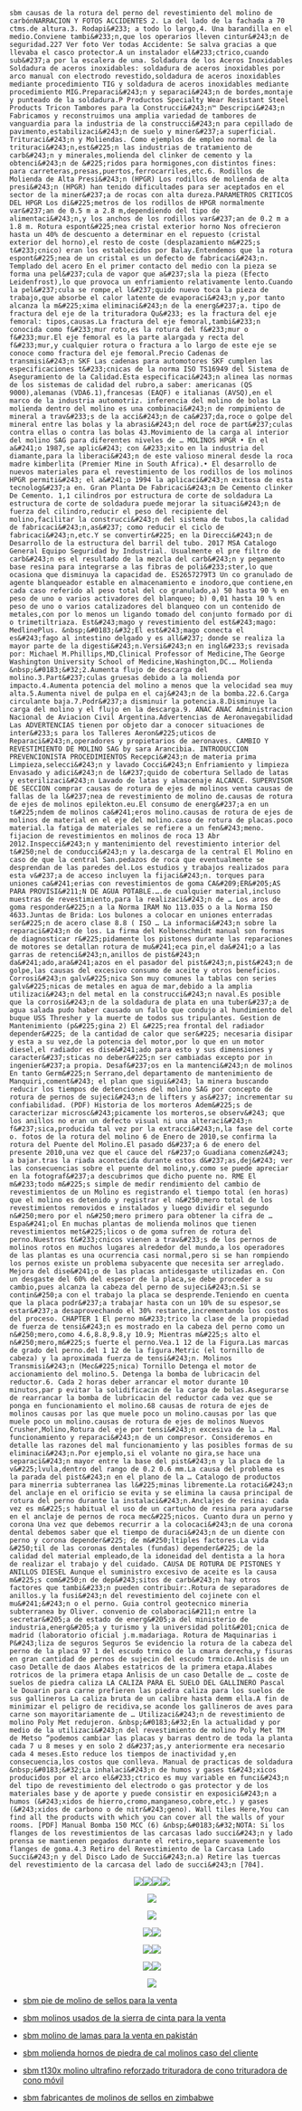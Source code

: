 
```
sbm causas de la rotura del perno del revestimiento del molino de carbónNARRACION Y FOTOS ACCIDENTES 2. La del lado de la fachada a 70 ctms.de altura.3. Rodapi&#233; a todo lo largo,4. Una barandilla en el medio.Conviene tambi&#233;n,que los operarios lleven cintur&#243;n de seguridad.227 Ver foto Ver todas Accidente: Se salva gracias a que llevaba el casco protector.A un instalador el&#233;ctrico,cuando sub&#237;a por la escalera de una. Soldadura de los Aceros Inoxidables Soldadura de aceros inoxidables: soldadura de aceros inoxidables por arco manual con electrodo revestido,soldadura de aceros inoxidables mediante procedimiento TIG y soldadura de aceros inoxidables mediante procedimiento MIG.Preparaci&#243;n y separaci&#243;n de bordes,montaje y punteado de la soldadura.P Productos Specialty Wear Resistant Steel Products Tricon Tambores para la Construcci&#243;n™ Descripci&#243;n Fabricamos y reconstruimos una amplia variedad de tambores de vanguardia para la industria de la construcci&#243;n para cepillado de pavimento,estabilizaci&#243;n de suelo y miner&#237;a superficial. Trituraci&#243;n y Moliendas. Como ejemplos de empleo normal de la trituraci&#243;n,est&#225;n las industrias de tratamiento de carb&#243;n y minerales,molienda del clinker de cemento y la obtenci&#243;n de &#225;ridos para hormigones,con distintos fines: para carreteras,presas,puertos,ferrocarriles,etc.6. Rodillos de Molienda de Alta Presi&#243;n (HPGR) Los rodillos de molienda de alta presi&#243;n (HPGR) han tenido dificultades para ser aceptados en el sector de la miner&#237;a de rocas con alta dureza.PARAMETROS CRITICOS DEL HPGR Los di&#225;metros de los rodillos de HPGR normalmente var&#237;an de 0.5 m a 2.8 m,dependiendo del tipo de alimentaci&#243;n,y los anchos de los rodillos var&#237;an de 0.2 m a 1.8 m. Rotura espont&#225;nea cristal exterior horno Nos ofrecieron hasta un 40% de descuento a determinar en el repuesto (cristal exterior del horno),el resto de coste (desplazamiento m&#225;s t&#233;cnico) eran los establecidos por Balay.Entendemos que la rotura espont&#225;nea de un cristal es un defecto de fabricaci&#243;n. Templado del acero En el primer contacto del medio con la pieza se forma una pel&#237;cula de vapor que a&#237;sla la pieza (Efecto Leidenfrost),lo que provoca un enfriamiento relativamente lento.Cuando la pel&#237;cula se rompe,el l&#237;quido nuevo toca la pieza de trabajo,que absorbe el calor latente de evaporaci&#243;n y,por tanto alcanza la m&#225;xima eliminaci&#243;n de la energ&#237;a. tipo de fractura del eje de la trituradora Qu&#233; es la fractura del eje femoral: tipos,causas.La fractura del eje femoral,tambi&#233;n conocida como f&#233;mur roto,es la rotura del f&#233;mur o f&#233;mur.El eje femoral es la parte alargada y recta del f&#233;mur,y cualquier rotura o fractura a lo largo de este eje se conoce como fractura del eje femoral.Precio Cadenas de transmisi&#243;n SKF Las cadenas para automotores SKF cumplen las especificaciones t&#233;cnicas de la norma ISO TS16949 del Sistema de Aseguramiento de la Calidad.Esta especificaci&#243;n alinea las normas de los sistemas de calidad del rubro,a saber: americanas (QS 9000),alemanas (VDA6.1),francesas (EAQF) e italianas (AVSQ),en el marco de la industria automotriz. inferencia del molino de bolas La molienda dentro del molino es una combinaci&#243;n de rompimiento de mineral a trav&#233;s de la acci&#243;n de ca&#237;da,roce o golpe del mineral entre las bolas y la abrasi&#243;n del roce de part&#237;culas contra ellas o contra las bolas 43.Movimiento de la carga al interior del molino SAG para diferentes niveles de … MOLINOS HPGR • En el a&#241;o 1987,se aplic&#243; con &#233;xito en la industria del diamante,para la liberaci&#243;n de este valioso mineral desde la roca madre kimberlita (Premier Mine in South Africa).• El desarrollo de nuevos materiales para el revestimiento de los rodillos de los molinos HPGR permiti&#243; el a&#241;o 1994 la aplicaci&#243;n exitosa de esta tecnolog&#237;a en. Gran Planta De Fabricaci&#243;n De Cemento clinker De Cemento. 1,1 cilindros por estructura de corte de soldadura La estructura de corte de soldadura puede mejorar la situaci&#243;n de fuerza del cilindro,reducir el peso del recipiente del molino,facilitar la construcci&#243;n del sistema de tubos,la calidad de fabricaci&#243;n,as&#237; como reducir el ciclo de fabricaci&#243;n,etc.Y se convertir&#225; en la Direcci&#243;n de Desarrollo de la estructura del barril del tubo. 2017 MSA Catalogo General Equipo Seguridad by Industrial. Usualmente el pre filtro de carb&#243;n es el resultado de la mezcla del carb&#243;n y pegamento base resina para integrarse a las fibras de poli&#233;ster,lo que ocasiona que disminuya la capacidad de. ES2657279T3 Un co granulado de agente blanqueador estable en almacenamiento e inodoro,que contiene,en cada caso referido al peso total del co granulado,a) 50 hasta 90 % en peso de uno o varios activadores del blanqueo; b) 0,01 hasta 10 % en peso de uno o varios catalizadores del blanqueo con un contenido de metales,con por lo menos un ligando tomado del conjunto formado por di o trimetiltriaza. Est&#243;mago y revestimiento del est&#243;mago: MedlinePlus. &nbsp;&#0183;&#32;El est&#243;mago conecta el es&#243;fago al intestino delgado y es all&#237; donde se realiza la mayor parte de la digesti&#243;n.Versi&#243;n en ingl&#233;s revisada por: Michael M.Phillips,MD,Clinical Professor of Medicine,The George Washington University School of Medicine,Washington,DC.… Molienda &nbsp;&#0183;&#32;2.Aumenta flujo de descarga del molino.3.Part&#237;culas gruesas debido a la molienda por impacto.4.Aumenta potencia del molino a menos que la velocidad sea muy alta.5.Aumenta nivel de pulpa en el caj&#243;n de la bomba.22.6.Carga circulante baja.7.Podr&#237;a disminuir la potencia.8.Disminuye la carga del molino y el flujo en la descarga.9. ANAC ANAC Administracion Nacional de Aviacion Civil Argentina.Advertencias de Aeronavegabilidad Las ADVERTENCIAS tienen por objeto dar a conocer situaciones de inter&#233;s para los Talleres Aeron&#225;uticos de Reparaci&#243;n,operadores y propietarios de aeronaves. CAMBIO Y REVESTIMIENTO DE MOLINO SAG by sara Arancibia. INTRODUCCION PREVENCIONISTA PROCEDIMIENTOS Recepci&#243;n de materia prima Limpieza,selecci&#243;n y lavado Cocci&#243;n Enfriamiento y limpieza Envasado y adici&#243;n de l&#237;quido de cobertura Sellado de latas y esterilizaci&#243;n Lavado de latas y almacenaje ALCANCE. SUPERVISOR DE SECCION comprar causas de rotura de ejes de molinos venta causas de fallas de la l&#237;nea de revestimiento de molino de.causas de rotura de ejes de molinos epilekton.eu.El consumo de energ&#237;a en un t&#225;ndem de molinos ca&#241;eros molino.causas de rotura de ejes de molinos de material en el eje del molino.caso de rotura de placas.poco material.la fatiga de materiales se refiere a un fen&#243;meno. fijacion de revestimientos en molinos de roca 13 Abr 2012.Inspecci&#243;n y mantenimiento del revestimiento interior del t&#250;nel de conducci&#243;n y la.descarga de la central El Molino en caso de que la central San.pedazos de roca que eventualmente se desprendan de las paredes del.Los estudios y trabajos realizados para esta v&#237;a de acceso incluyen la fijaci&#243;n. torques para uniones ca&#241;erias con revestimientos de goma CA&#209;ER&#205;AS PARA PROVISI&#211;N DE AGUA POTABLE.….de cualquier material,incluso muestras de revestimiento,para la realizaci&#243;n de … Los aros de goma responder&#225;n a la Norma IRAM No 113.035 o a la Norma ISO 4633.Juntas de Brida: Los bulones a colocar en uniones enterradas ser&#225;n de acero clase 8.8 ( ISO … La informaci&#243;n sobre la reparaci&#243;n de los. La firma del Kolbenschmidt manual son formas de diagnosticar r&#225;pidamente los pistones durante las reparaciones de motores se detallan rotura de mu&#241;eca pin,el da&#241;o a las garras de retenci&#243;n,anillos de pist&#243;n da&#241;ado,ara&#241;azos en el pasador del pist&#243;n,pist&#243;n de golpe,las causas del excesivo consumo de aceite y otros beneficios. Corrosi&#243;n galv&#225;nica Son muy comunes la tablas con series galv&#225;nicas de metales en agua de mar,debido a la amplia utilizaci&#243;n del metal en la construcci&#243;n naval.Es posible que la corrosi&#243;n de la soldadura de plata en una tuber&#237;a de agua salada pudo haber causado un fallo que condujo al hundimiento del buque USS Thresher y la muerte de todos sus tripulantes. Gestion de Mantenimiento (p&#225;gina 2) El &#225;rea frontal del radiador depender&#225; de la cantidad de calor que ser&#225; necesaria disipar y esta a su vez,de la potencia del motor,por lo que en un motor diesel,el radiador es dise&#241;ado para esto y sus dimensiones y caracter&#237;sticas no deber&#225;n ser cambiadas excepto por in ingenier&#237;a propia. Desaf&#237;os en la mantenci&#243;n de molinos En tanto Germ&#225;n Serrano,del departamento de mantenimiento de Manquiri,coment&#243; el plan que sigui&#243; la minera buscando reducir los tiempos de detenciones del molino SAG por concepto de rotura de pernos de sujeci&#243;n de lifters y as&#237; incrementar su confiabilidad. (PDF) Historia de los morteros Adem&#225;s de caracterizar microsc&#243;picamente los morteros,se observ&#243; que los anillos no eran un defecto visual ni una alteraci&#243;n f&#237;sica,producida tal vez por la extracci&#243;n,la fase del corte o. fotos de la rotura del molino 6 de Enero de 2010,se confirma la rotura del Puente del Molino.El pasado d&#237;a 6 de enero del presente 2010,una vez que el cauce del r&#237;o Guadiana comenz&#243; a bajar.tras la riada acontecida durante estos d&#237;as,dej&#243; ver las consecuencias sobre el puente del molino,y.como se puede apreciar en la fotograf&#237;a descubrimos que dicho puente no. RME El m&#233;todo m&#225;s simple de medir rendimiento del cambio de revestimientos de un Molino es registrando el tiempo total (en horas) que el molino es detenido y registrar el n&#250;mero total de los revestimientos removidos e instalados y luego dividir el segundo n&#250;mero por el n&#250;mero primero para obtener la cifra de … Espa&#241;ol En muchas plantas de molienda molinos que tienen revestimientos met&#225;licos o de goma sufren de rotura del perno.Nuestros t&#233;cnicos vienen a trav&#233;s de los pernos de molinos rotos en muchos lugares alrededor del mundo,a los operadores de las plantas es una ocurrencia casi normal,pero si se han rompiendo los pernos existe un problema subyacente que necesita ser arreglado. Mejora del dise&#241;o de las placas antidesgaste utilizadas en. Con un desgaste del 60% del espesor de la placa,se debe proceder a su cambio,pues alcanza la cabeza del perno de sujeci&#243;n.Si se contin&#250;a con el trabajo la placa se desprende.Teniendo en cuenta que la placa podr&#237;a trabajar hasta con un 10% de su espesor,se estar&#237;a desaprovechando el 30% restante,incrementando los costos del proceso. CHAPTER 1 El perno m&#233;trico la clase de la propiedad de fuerza de tensi&#243;n es mostrado en la cabeza del perno como un n&#250;mero,como 4.6,8.8,9.8,y 10.9; Mientras m&#225;s alto el n&#250;mero,m&#225;s fuerte el perno.Vea.1 12 de la Figura.Las marcas de grado del perno.del 1 12 de la figura.Metric (el tornillo de cabeza) y la aproximada fuerza de tensi&#243;n. Molinos Transmisi&#243;n (Mec&#225;nica) Tornillo Detenga el motor de accionamiento del molino.5. Detenga la bomba de lubricacin del reductor.6. Cada 2 horas deber arrancar el motor durante 10 minutos,par p evitar la solidificacin de la carga de bolas.Asegurarse de rearrancar la bomba de lubricacin del reductor cada vez que se ponga en funcionamiento el molino.68 causas de rotura de ejes de molinos causas por las que muele poco un molino.causas por las que muele poco un molino.causas de rotura de ejes de molinos Nuevos Crusher,Molino,Rotura del eje por tensi&#243;n excesiva de la … Mal funcionamiento y reparaci&#243;n de un compresor. Consideremos en detalle las razones del mal funcionamiento y las posibles formas de su eliminaci&#243;n.Por ejemplo,si el volante no gira,se hace una separaci&#243;n mayor entre la base del pist&#243;n y la placa de la v&#225;lvula,dentro del rango de 0.2 0.6 mm.La causa del problema es la parada del pist&#243;n en el plano de la … Catalogo de productos para minerria subterranea las l&#225;minas libremente.La rotaci&#243;n del anclaje en el orificio se evita y se elimina la causa principal de rotura del perno durante la instalaci&#243;n.Anclajes de resina: cada vez es m&#225;s habitual el uso de un cartucho de resina para ayudarse en el anclaje de pernos de roca mec&#225;nicos. Cuanto dura un perno y corona Una vez que debemos recurrir a la colocaci&#243;n de una corona dental debemos saber que el tiempo de duraci&#243;n de un diente con perno y corona depender&#225; de m&#250;ltiples factores.La vida &#250;til de las coronas dentales (fundas) depender&#225; de la calidad del material empleado,de la idoneidad del dentista a la hora de realizar el trabajo y del cuidado. CAUSA DE ROTURA DE PISTONES Y ANILLOS DIESEL Aunque el suministro excesivo de aceite es la causa m&#225;s com&#250;n de dep&#243;sitos de carb&#243;n hay otros factores que tambi&#233;n pueden contribuir:.Rotura de separadores de anillos.y la fusi&#243;n del revestimiento del cojinete con el mu&#241;&#243;n o el perno. Guia control geotecnico mineria subterranea by Oliver. convenio de colaboraci&#211;n entre la secretar&#205;a de estado de energ&#205;a del ministerio de industria,energ&#205;a y turismo y la universidad polit&#201;cnica de madrid (laboratorio oficial j.m.madariaga. Rotura de Maquinarias i P&#243;liza de seguros Seguros Se evidencio la rotura de la cabeza del perno de la placa 97 1 del escudo trmico de la cmara derecha,y fisuras en gran cantidad de pernos de sujecin del escudo trmico.Anlisis de un caso Detalle de daos Alabes estatricos de la primera etapa.Alabes rotricos de la primera etapa Anlisis de un caso Detalle de … coste de suelos de piedra caliza LA CALIZA PARA EL SUELO DEL GALLINERO Pascal le Douarin para carne prefieren las piedra caliza para los suelos de sus gallineros La caliza bruta de un calibre hasta demm ella.A fin de minimizar el peligro de recidiva,se aconde los gallineros de aves para carne son mayoritariamente de … Utilizaci&#243;n de revestimiento de molino Poly Met redujeron. &nbsp;&#0183;&#32;En la actualidad y por medio de la utilizaci&#243;n del revestimiento de molino Poly Met TM de Metso “podemos cambiar las placas y barras dentro de toda la planta cada 7 u 8 meses y en solo 2 d&#237;as,y anteriormente era necesario cada 4 meses.Esto reduce los tiempos de inactividad y,en consecuencia,los costos que conlleva. Manual de practicas de soldadura &nbsp;&#0183;&#32;La inhalaci&#243;n de humos y gases t&#243;xicos producidos por el arco el&#233;ctrico es muy variable en funci&#243;n del tipo de revestimiento del electrodo o gas protector y de los materiales base y de aporte y puede consistir en exposici&#243;n a humos (&#243;xidos de hierro,cromo,manganeso,cobre,etc.) y gases (&#243;xidos de carbono o de nitr&#243;geno). Wall tiles Here,You can find all the products with which you can cover all the walls of your rooms. [PDF] Manual Bomba 150 MCC (6) &nbsp;&#0183;&#32;NOTA: Si los flanges de los revestimientos de las carcasas lado succi&#243;n y lado prensa se mantienen pegados durante el retiro,separe suavemente los flanges de goma.4.3 Retiro del Revestimiento de la Carcasa Lado Succi&#243;n y del Disco Lado de Succi&#243;n.a) Retire las tuercas del revestimiento de la carcasa del lado de succi&#243;n [704]. 
```

<div align="center">

<a href="https://es-mill.shibang-china.com/github&k=sbm+causas+de+la+rotura+del+perno+del+revestimiento+del+molino+de+carb%C3%B3n"><img src="https://static.shibang-china.com/es/mill/index.jpg"></a><a href="https://es-mill.shibang-china.com/materials.htmlgithub&k=sbm+causas+de+la+rotura+del+perno+del+revestimiento+del+molino+de+carb%C3%B3n"><img src="https://static.shibang-china.com/es/mill/materials.jpg"></a><a href="https://es-mill.shibang-china.com/about.htmlgithub&k=sbm+causas+de+la+rotura+del+perno+del+revestimiento+del+molino+de+carb%C3%B3n"><img src="https://static.shibang-china.com/es/mill/about.jpg"></a><a href="https://es-mill.shibang-china.com/contact.htmlgithub&k=sbm+causas+de+la+rotura+del+perno+del+revestimiento+del+molino+de+carb%C3%B3n"><img src="https://static.shibang-china.com/es/mill/contact.jpg"></a>

<a href="https://es-mill.shibang-china.com/github&k=sbm+causas+de+la+rotura+del+perno+del+revestimiento+del+molino+de+carb%C3%B3n"><img src="https://static.shibang-china.com/es/mill/banner.jpg"></a>

<a href="https://swt.shibang-china.com/github&k=sbm+causas+de+la+rotura+del+perno+del+revestimiento+del+molino+de+carb%C3%B3n"><img src="https://static.shibang-china.com/es/mill/chat.jpg"></a>

<a href="https://es-mill.shibang-china.com/products/vertical-roller-mill.htmlgithub&k=sbm+causas+de+la+rotura+del+perno+del+revestimiento+del+molino+de+carb%C3%B3n"><img src="https://static.shibang-china.com/es/mill/vertical.jpg"></a><a href="https://es-mill.shibang-china.com/products/raymond-mill.htmlgithub&k=sbm+causas+de+la+rotura+del+perno+del+revestimiento+del+molino+de+carb%C3%B3n"><img src="https://static.shibang-china.com/es/mill/raymond.jpg"></a>

<a href="https://es-mill.shibang-china.com/products/ultrafine-grinding-mill.htmlgithub&k=sbm+causas+de+la+rotura+del+perno+del+revestimiento+del+molino+de+carb%C3%B3n"><img src="https://static.shibang-china.com/es/mill/ultrafine.jpg"></a><a href="https://es-mill.shibang-china.com/products/trapezium-grinding-mill.htmlgithub&k=sbm+causas+de+la+rotura+del+perno+del+revestimiento+del+molino+de+carb%C3%B3n"><img src="https://static.shibang-china.com/es/mill/trapezium.jpg"></a>

<a href="https://es-mill.shibang-china.com/products/ball-mill.htmlgithub&k=sbm+causas+de+la+rotura+del+perno+del+revestimiento+del+molino+de+carb%C3%B3n"><img src="https://static.shibang-china.com/es/mill/ball.jpg"></a><a href="https://es-mill.shibang-china.com/products/hammer-mill.htmlgithub&k=sbm+causas+de+la+rotura+del+perno+del+revestimiento+del+molino+de+carb%C3%B3n"><img src="https://static.shibang-china.com/es/mill/hammer.jpg"></a>

<a href="https://swt.shibang-china.com/github&k=sbm+causas+de+la+rotura+del+perno+del+revestimiento+del+molino+de+carb%C3%B3n"><img src="https://static.shibang-china.com/es/mill/case.jpg"></a>

</div>


* [sbm pie de molino de sellos para la venta](sbm%20pie%20de%20molino%20de%20sellos%20para%20la%20venta.md)

* [sbm molinos usados ​​de la sierra de cinta para la venta](sbm%20molinos%20usados%20%E2%80%8B%E2%80%8Bde%20la%20sierra%20de%20cinta%20para%20la%20venta.md)

* [sbm molino de lamas para la venta en pakistán](sbm%20molino%20de%20lamas%20para%20la%20venta%20en%20pakist%C3%A1n.md)

* [sbm molienda hornos de piedra de cal molinos caso del cliente](sbm%20molienda%20hornos%20de%20piedra%20de%20cal%20molinos%20caso%20del%20cliente.md)

* [sbm t130x molino ultrafino reforzado trituradora de cono trituradora de cono móvil](sbm%20t130x%20molino%20ultrafino%20reforzado%20trituradora%20de%20cono%20trituradora%20de%20cono%20m%C3%B3vil.md)

* [sbm fabricantes de molinos de sellos en zimbabwe](sbm%20fabricantes%20de%20molinos%20de%20sellos%20en%20zimbabwe.md)